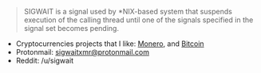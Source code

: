 

> SIGWAIT is a signal used by *NIX-based system that suspends execution of the calling thread until one of the signals specified in the signal set becomes pending.

* Cryptocurrencies projects that I like: [Monero](https://getmonero.org), and [Bitcoin](https://bitcoin.org)
* Protonmail: sigwaitxmr@protonmail.com
* Reddit: /u/sigwait
